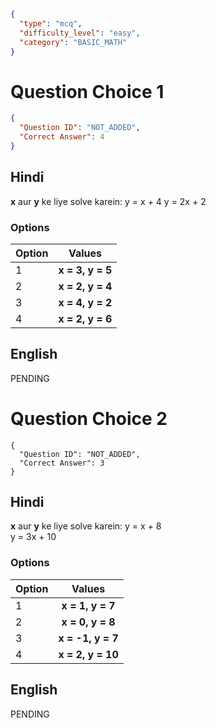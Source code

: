 ```json
{
  "type": "mcq",
  "difficulty_level": "easy",
  "category": "BASIC_MATH"
}
```

# Question Choice 1
```json
{
  "Question ID": "NOT_ADDED",
  "Correct Answer": 4
}
```

## Hindi
**x** aur **y** ke liye solve karein:
y = x + 4
y = 2x + 2

### Options
| Option | Values                 |
|:-------|:----------------------:|
| 1      | **x = 3, y = 5**       |
| 2      | **x = 2, y = 4**       |
| 3      | **x = 4, y = 2**       |
| 4      | **x = 2, y = 6**       |


## English
PENDING

# Question Choice 2
```questionChoiceMetaData
{
  "Question ID": "NOT_ADDED",
  "Correct Answer": 3
}
```

## Hindi
**x** aur **y** ke liye solve karein:
y = x + 8  
y = 3x + 10

### Options
| Option | Values                 |
|:-------|:----------------------:|
| 1      | **x = 1, y = 7**       |
| 2      | **x = 0, y = 8**       |
| 3      | **x = -1, y = 7**      |
| 4      | **x = 2, y = 10**      |

## English
PENDING

